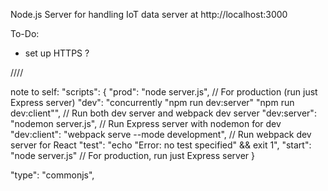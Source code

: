 Node.js Server for handling IoT data
server at http://localhost:3000 

To-Do:
- set up HTTPS ?


////

note to self:
"scripts": {
  "prod": "node server.js",  // For production (run just Express server)
  "dev": "concurrently \"npm run dev:server\" \"npm run dev:client\"",  // Run both dev server and webpack dev server
  "dev:server": "nodemon server.js",  // Run Express server with nodemon for dev
  "dev:client": "webpack serve --mode development",  // Run webpack dev server for React
  "test": "echo \"Error: no test specified\" && exit 1",
  "start": "node server.js"  // For production, run just Express server
}

  "type": "commonjs",
